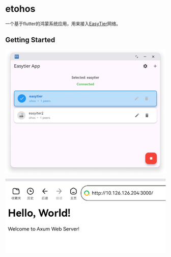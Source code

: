 # etohos

一个基于flutter的鸿蒙系统应用，用来接入[EasyTier](https://github.com/EasyTier/EasyTier)网络。

## Getting Started

![](images/screenshoot01.png)

![](images/screenshoot02.png)

